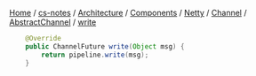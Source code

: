 [Home](https://mengxianbin.github.io) /
[cs-notes](https://mengxianbin.github.io/cs-notes/site) /
[Architecture](https://mengxianbin.github.io/cs-notes/site/Architecture) /
[Components](https://mengxianbin.github.io/cs-notes/site/Architecture/Components) /
[Netty](https://mengxianbin.github.io/cs-notes/site/Architecture/Components/Netty) /
[Channel](https://mengxianbin.github.io/cs-notes/site/Architecture/Components/Netty/Channel) /
[AbstractChannel](https://mengxianbin.github.io/cs-notes/site/Architecture/Components/Netty/Channel/AbstractChannel) /
[write](https://mengxianbin.github.io/cs-notes/site/Architecture/Components/Netty/Channel/AbstractChannel/write)

```java
    @Override
    public ChannelFuture write(Object msg) {
        return pipeline.write(msg);
    }
```
